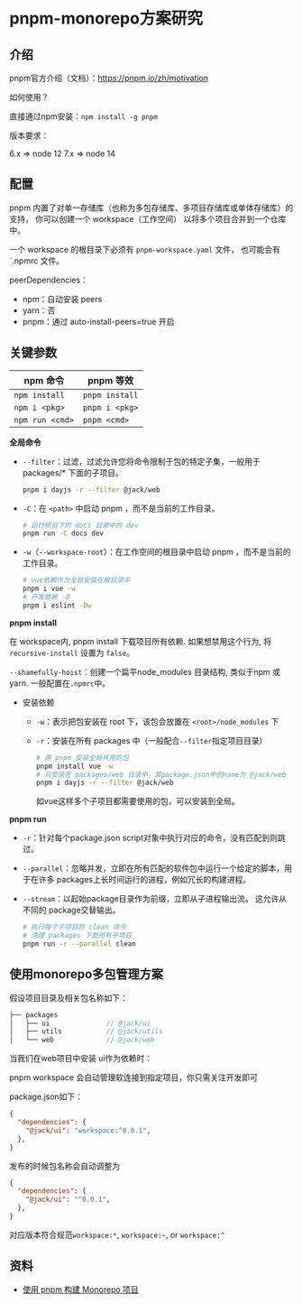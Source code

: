 # pnpm-monorepo方案研究

## 介绍

pnpm官方介绍（文档）：<https://pnpm.io/zh/motivation>

如何使用？

直接通过npm安装：`npm install -g pnpm`

版本要求：

6.x => node 12
7.x => node 14

## 配置

pnpm 内置了对单一存储库（也称为多包存储库、多项目存储库或单体存储库）的支持， 你可以创建一个 workspace（工作空间） 以将多个项目合并到一个仓库中。

一个 workspace 的根目录下必须有 `pnpm-workspace.yaml` 文件， 也可能会有 `.npmrc 文件。

peerDependencies：

- npm：自动安装 peers
- yarn：否
- pnpm：通过 auto-install-peers=true 开启

## 关键参数

| npm 命令        | pnpm 等效      |
| --------------- | -------------- |
| `npm install`   | `pnpm install` |
| `npm i <pkg>`   | `pnpm i <pkg>` |
| `npm run <cmd>` | `pnpm <cmd>`   |

**全局命令**

- `--filter`：过滤，过滤允许您将命令限制于包的特定子集，一般用于 packages/* 下面的子项目。

    ```sh
    pnpm i dayjs -r --filter @jack/web
    ```

- `-C`：在 `<path>` 中启动 pnpm ，而不是当前的工作目录。

    ```sh
    # 运行项目下的 docs 目录中的 dev
    pnpm run -C docs dev
    ```

- `-w`（`--workspace-root`）：在工作空间的根目录中启动 pnpm ，而不是当前的工作目录。

    ```sh
    # vue依赖作为全局安装在根目录中
    pnpm i vue -w
    # 开发依赖 -D
    pnpm i eslint -Dw
    ```

**pnpm install**

在 workspace内, pnpm install 下载项目所有依赖. 如果想禁用这个行为, 将 `recursive-install` 设置为 `false`。

`--shamefully-hoist`：创建一个扁平node_modules 目录结构, 类似于npm 或 yarn. 一般配置在`.npmrc`中。

- 安装依赖
  - `-w`：表示把包安装在 root 下，该包会放置在 `<root>/node_modules` 下
  - `-r`：安装在所有 packages 中（一般配合`--filter`指定项目目录）

    ```sh
    # 用 pnpm 安装全局共用的包
    pnpm install vue -w
    # 只安装在 packages/web 目录中，其package.json中的name为 @jack/web
    pnpm i dayjs -r --filter @jack/web
    ```

    如vue这样多个子项目都需要使用的包，可以安装到全局。

**pnpm run**

- `-r`：针对每个package.json script对象中执行对应的命令，没有匹配到则跳过。
- `--parallel`：忽略并发，立即在所有匹配的软件包中运行一个给定的脚本，用于在许多 packages上长时间运行的进程，例如冗长的构建进程。
- `--stream`：以起始package目录作为前缀，立即从子进程输出流。 这允许从不同的 package交替输出。

    ```sh
    # 执行每个子项目的 clean 命令
    # 清理 packages 下面所有子项目
    pnpm run -r --parallel clean
    ```

## 使用monorepo多包管理方案

假设项目目录及相关包名称如下：

```js
├── packages
│   ├── ui              // @jack/ui
│   ├── utils           // @jack/utils
│   └── web             // @jack/web
```

当我们在web项目中安装 ui作为依赖时：

pnpm workspace 会自动管理软连接到指定项目，你只需关注开发即可

package.json如下：

```json
{
  "dependencies": {
    "@jack/ui": "workspace:^0.0.1",
  },
}
```

发布的时候包名称会自动调整为

```json
{
  "dependencies": {
    "@jack/ui": "^0.0.1",
  },
}
```

对应版本符合规范`workspace:*`, `workspace:~`, or `workspace:^`

## 资料

- [使用 pnpm 构建 Monorepo 项目](https://zhuanlan.zhihu.com/p/373935751)
